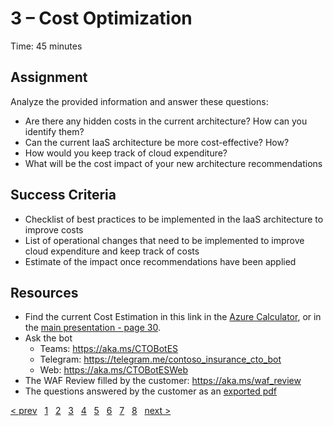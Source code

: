 # 3 – Cost Optimization

Time: 45 minutes

## Assignment

Analyze the provided information and answer these questions:

* Are there any hidden costs in the current architecture? How can you identify them?
* Can the current IaaS architecture be more cost-effective? How?
* How would you keep track of cloud expenditure?
* What will be the cost impact of your new architecture recommendations

## Success Criteria

* Checklist of best practices to be implemented in the IaaS architecture to improve costs
* List of operational changes that need to be implemented to improve cloud expenditure and keep track of costs
* Estimate of the impact once recommendations have been applied

## Resources

* Find the current Cost Estimation in this link in the [Azure Calculator](https://azure.com/e/1a6d9fb988714fb5bc4153c0bcc178e5), or in the [main presentation - page 30](../WAF_Workshop.pdf).
* Ask the bot
    * Teams: https://aka.ms/CTOBotES
    * Telegram: https://telegram.me/contoso_insurance_cto_bot
    * Web: https://aka.ms/CTOBotESWeb
* The WAF Review filled by the customer: https://aka.ms/waf_review
* The questions answered by the customer as an [exported pdf](../support%20materials/Contoso%20Inc.%20Insurance%20Company%20v1%20-%20Assessments%20_%20Microsoft%20Docs.pdf)



[&lt; prev][prev] &nbsp; [1][1] &nbsp; [2][2] &nbsp; [3][3] &nbsp; [4][4] &nbsp; [5][5] &nbsp; [6][6] &nbsp; [7][7] &nbsp; [8][8] &nbsp; [next &gt;][next]

[prev]: 02.PlanCollection.md
[next]: 04.Security.md

[1]: 01.CustomerCase.md
[2]: 02.PlanCollection.md
[3]: 03.CostOptimization.md
[4]: 04.Security.md
[5]: 05.Reliability.md
[6]: 06.Performance.md
[7]: 07.Operations.md
[8]: 08.CreatePlan.md

